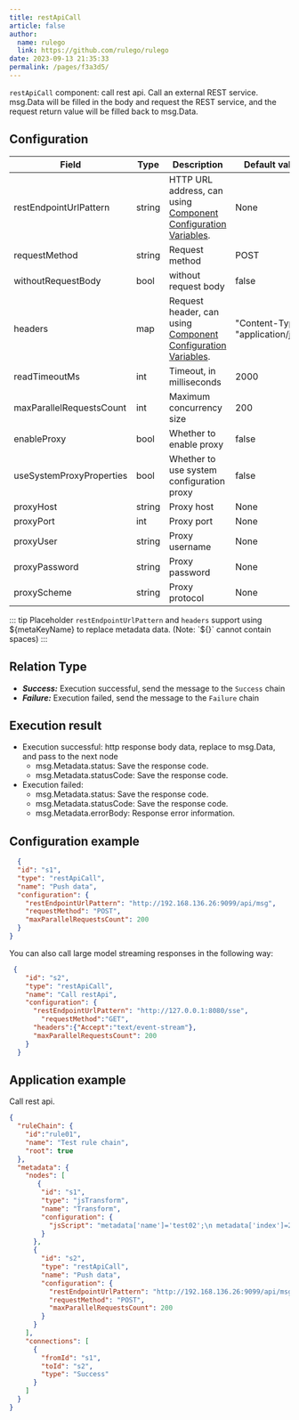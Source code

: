 ```yaml
---
title: restApiCall
article: false
author: 
  name: rulego
  link: https://github.com/rulego/rulego
date: 2023-09-13 21:35:33
permalink: /pages/f3a3d5/
---
```


`restApiCall` component: call rest api. Call an external REST service. msg.Data will be filled in the body and request the REST service, and the request return value will be filled back to msg.Data.

## Configuration

| Field                    | Type   | Description                                                                         | Default value                      |
|--------------------------|--------|-------------------------------------------------------------------------------------|------------------------------------|
| restEndpointUrlPattern   | string | HTTP URL address, can using [Component Configuration Variables](/en/pages/baa05c/). | None                               |
| requestMethod            | string | Request method                                                                      | POST                               |
| withoutRequestBody       | bool   | without request body                                                                | false                              |
| headers                  | map    | Request header, can using [Component Configuration Variables](/en/pages/baa05c/).   | "Content-Type": "application/json" |
| readTimeoutMs            | int    | Timeout, in milliseconds                                                            | 2000                               |
| maxParallelRequestsCount | int    | Maximum concurrency size                                                            | 200                                |
| enableProxy              | bool   | Whether to enable proxy                                                             | false                              |
| useSystemProxyProperties | bool   | Whether to use system configuration proxy                                           | false                              |
| proxyHost                | string | Proxy host                                                                          | None                               |
| proxyPort                | int    | Proxy port                                                                          | None                               |
| proxyUser                | string | Proxy username                                                                      | None                               |
| proxyPassword            | string | Proxy password                                                                      | None                               |
| proxyScheme              | string | Proxy protocol                                                                      | None                               |

::: tip Placeholder
`restEndpointUrlPattern` and `headers` support using ${metaKeyName} to replace metadata data. (Note: `${}` cannot contain spaces)
:::

## Relation Type

- ***Success:*** Execution successful, send the message to the `Success` chain
- ***Failure:*** Execution failed, send the message to the `Failure` chain

## Execution result

- Execution successful: http response body data, replace to msg.Data, and pass to the next node
  - msg.Metadata.status: Save the response code.
  - msg.Metadata.statusCode: Save the response code.
- Execution failed:
  - msg.Metadata.status: Save the response code.
  - msg.Metadata.statusCode: Save the response code.
  - msg.Metadata.errorBody: Response error information.

## Configuration example

```json
  {
  "id": "s1",
  "type": "restApiCall",
  "name": "Push data",
  "configuration": {
    "restEndpointUrlPattern": "http://192.168.136.26:9099/api/msg",
    "requestMethod": "POST",
    "maxParallelRequestsCount": 200
  }
}
```
You can also call large model streaming responses in the following way:
```json
 {
    "id": "s2",
    "type": "restApiCall",
    "name": "Call restApi",
    "configuration": {
      "restEndpointUrlPattern": "http://127.0.0.1:8080/sse",
        "requestMethod":"GET",
      "headers":{"Accept":"text/event-stream"},
      "maxParallelRequestsCount": 200
    }
  }
```
## Application example

Call rest api.

```json
{
  "ruleChain": {
    "id":"rule01",
    "name": "Test rule chain",
    "root": true
  },
  "metadata": {
    "nodes": [
       {
        "id": "s1",
        "type": "jsTransform",
        "name": "Transform",
        "configuration": {
          "jsScript": "metadata['name']='test02';\n metadata['index']=22;\n msg['addField']='addValue2'; return {'msg':msg,'metadata':metadata,'msgType':msgType};"
        }
      },
      {
        "id": "s2",
        "type": "restApiCall",
        "name": "Push data",
        "configuration": {
          "restEndpointUrlPattern": "http://192.168.136.26:9099/api/msg",
          "requestMethod": "POST",
          "maxParallelRequestsCount": 200
        }
      }
    ],
    "connections": [
      {
        "fromId": "s1",
        "toId": "s2",
        "type": "Success"
      }
    ]
  }
}
```